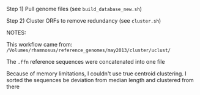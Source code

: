 Step 1) Pull genome files (see `build_database_new.sh`)

Step 2) Cluster ORFs to remove redundancy (see `cluster.sh`)

NOTES:

This workflow came from:
`/Volumes/rhamnosus/reference_genomes/may2013/cluster/uclust/`

The `.ffn` reference sequences were concatenated into one file

Because of memory limitations, I couldn't use true centroid clustering. I sorted the sequences be deviation from median length and clustered from there
